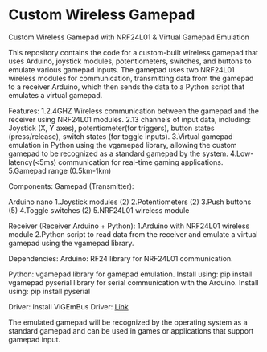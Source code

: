 # Custom Wireless Gamepad

Custom Wireless Gamepad with NRF24L01 & Virtual Gamepad Emulation

This repository contains the code for a custom-built wireless gamepad that uses Arduino, joystick modules, potentiometers, switches, and buttons to emulate various gamepad inputs. The gamepad uses two NRF24L01 wireless modules for communication, transmitting data from the gamepad to a receiver Arduino, which then sends the data to a Python script that emulates a virtual gamepad.


Features:
1.2.4GHZ Wireless communication between the gamepad and the receiver using NRF24L01 modules.
2.13 channels of input data, including: Joystick (X, Y axes), potentiometer(for triggers), button states (press/release), switch states (for toggle inputs).
3.Virtual gamepad emulation in Python using the vgamepad library, allowing the custom gamepad to be recognized as a standard gamepad by the system.
4.Low-latency(<5ms) communication for real-time gaming applications.
5.Gamepad range (0.5km-1km)


Components:
Gamepad (Transmitter):

Arduino nano
1.Joystick modules (2)
2.Potentiometers (2)
3.Push buttons (5)
4.Toggle switches (2)
5.NRF24L01 wireless module

Receiver (Receiver Arduino + Python):
1.Arduino with NRF24L01 wireless module
2.Python script to read data from the receiver and emulate a virtual gamepad using the vgamepad library.

Dependencies:
Arduino:
RF24 library for NRF24L01 communication.

Python:
vgamepad library for gamepad emulation.
Install using: pip install vgamepad
pyserial library for serial communication with the Arduino.
Install using: pip install pyserial

Driver:
Install ViGEmBus Driver: [Link]([url](https://github.com/nefarius/ViGEmBus/releases/tag/v1.22.0))


The emulated gamepad will be recognized by the operating system as a standard gamepad and can be used in games or applications that support gamepad input.
